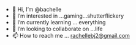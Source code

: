- 👋 Hi, I’m @bachelle
- 👀 I’m interested in ...gaming...shutterflickery
- 🌱 I’m currently learning ... everything 
- 💞️ I’m looking to collaborate on ...life
- 📫 How to reach me ... rachellebj2@gmail.com

<!---
bachelle/bachelle is a ✨ special ✨ repository because its `README.md` (this file) appears on your GitHub profile.
You can click the Preview link to take a look at your changes.
--->
